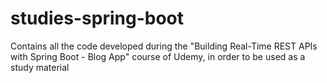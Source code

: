 # studies-spring-boot
Contains all the code developed during the "Building Real-Time REST APIs with Spring Boot - Blog App" course of Udemy, in order to be used as a study material
